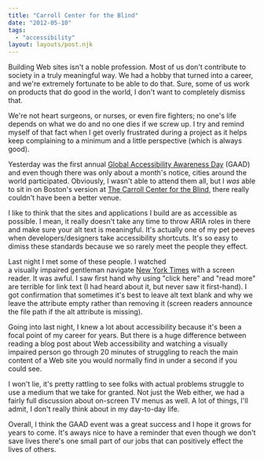 ```yaml
---
title: "Carroll Center for the Blind"
date: "2012-05-10"
tags:
  - "accessibility"
layout: layouts/post.njk
---
```


Building Web sites isn't a noble profession. Most of us don't contribute to society in a truly meaningful way. We had a hobby that turned into a career, and we're extremely fortunate to be able to do that. Sure, some of us work on products that do good in the world, I don't want to completely dismiss that.

We're not heart surgeons, or nurses, or even fire fighters; no one's life depends on what we do and no one dies if we screw up. I try and remind myself of that fact when I get overly frustrated during a project as it helps keep complaining to a minimum and a little perspective (which is always good).

Yesterday was the first annual [Global Accessibility Awareness Day](http://www.mysqltalk.com/gaad.html) (GAAD) and even though there was only about a month's notice, cities around the world participated. Obviously, I wasn't able to attend them all, but I _was_ able to sit in on Boston's version at [The Carroll Center for the Blind](http://carroll.org), there really couldn't have been a better venue.

I like to think that the sites and applications I build are as accessible as possible. I mean, it really doesn't take any time to throw ARIA roles in there and make sure your alt text is meaningful. It's actually one of my pet peeves when developers/designers take accessibility shortcuts. It's so easy to dimiss these standards because we so rarely meet the people they effect.

Last night I met some of these people. I watched a visually impaired gentleman navigate [New York Times](http://nyt.com) with a screen reader. It was awful. I saw first hand why using "click here" and "read more" are terrible for link text (I had heard about it, but never saw it first-hand). I got confirmation that sometimes it's best to leave alt text blank and why we leave the attribute empty rather than removing it (screen readers announce the file path if the alt attribute is missing).

Going into last night, I knew a lot about accessibility because it's been a focal point of my career for years. But there is a huge difference between reading a blog post about Web accessibility and watching a visually impaired person go through 20 minutes of struggling to reach the main content of a Web site you would normally find in under a second if you could see.

I won't lie, it's pretty rattling to see folks with actual problems struggle to use a medium that we take for granted. Not just the Web either, we had a fairly full discussion about on-screen TV menus as well. A lot of things, I'll admit, I don't really think about in my day-to-day life.

Overall, I think the GAAD event was a great success and I hope it grows for years to come. It's aways nice to have a reminder that even though we don't save lives there's one small part of our jobs that can positively effect the lives of others.
